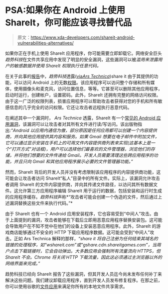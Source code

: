 # PSA:如果你在 Android 上使用 ShareIt，你可能应该寻找替代品

> 原文：<https://www.xda-developers.com/shareit-android-vulnerabilities-alternatives/>

如果你正在手机上使用 ShareIt 应用程序，你可能需要立即卸载它。网络安全巨头*趋势科技*在文件共享应用中发现了明显的安全漏洞，这些漏洞可以被*滥用来泄露用户的敏感数据并使用 ShareIt 权限执行任意代码。*

在关于此事的[报告](https://www.trendmicro.com/en_us/research/21/b/shareit-flaw-could-lead-to-remote-code-execution.html)中，*趋势科技*透露([via*Ars Technica*](https://arstechnica.com/gadgets/2021/02/shareit-android-app-with-over-a-billion-downloads-is-a-security-nightmare/))share it 由于其提供的功能，可以访问 Android 上的无数[权限](https://www.xda-developers.com/tag/permissions/)。该应用程序可以访问整个存储和所有媒体，使用摄像头和麦克风，访问位置信息，等等。它甚至可以删除其他应用程序，启动时运行，创建帐户，设置密码。此外，ShareIt 还拥有完整的网络访问权限。由于这一广泛的权限列表，损害应用程序可以帮助攻击者获得对您的手机和所有敏感信息的几乎完全的访问权限。它还让攻击者远程执行恶意代码。

在阐述其中一个漏洞时， *Ars Technica* 透露，ShareIt 有一个[常见的 Android 应用漏洞](https://blog.oversecured.com/Android-Access-to-app-protected-components/)，该漏洞可以让攻击者对其所有文件进行读/写访问。该出版物指出:*“Android 以应用内通信为傲，部分原因是任何应用都可以创建一个内容提供商，并向其他应用提供其内容和服务。如果 Gmail 想要在电子邮件中附加文件，它可以通过显示安装在手机上的可用文件内容提供商列表来实现(这基本上是一个“打开方式”对话框)，用户可以选择他们最喜欢的文件管理器，浏览他们的存储，并将他们想要的文件传递给 Gmail。开发人员需要清理这些跨应用程序的功能，并且只向 Gmail 和其他应用程序展示必要的文件管理器功能。”*

然而，ShareIt 背后的开发人员并没有考虑限制该应用程序的内容提供商功能，这可能会让攻击者访问 ShareIt“私人”目录中的所有文件。实际上，该漏洞允许攻击者调用 ShareIt 的文件内容提供商，并向其传递文件路径，以访问其所有数据文件。这允许第三方应用程序编辑 ShareIt 用于运行的数据，包括安装和运行时生成的应用程序缓存。*趋势科技*声称*“攻击者可能会创建一个伪造的文件，然后通过上述漏洞替换这些文件来执行代码。”*

由于 ShareIt 也有一个 Android 应用安装程序，它也容易受到“中间人”攻击。由于上面提到的漏洞，攻击者能够在下载后立即用恶意应用程序替换安装包。这可能会导致用户在不知不觉中在他们的设备上安装恶意应用程序。此外，ShareIt 的游戏商店能够通过不安全的 HTTP 下载应用程序数据。这可能会受到“中间人”攻击。正如 Ars Technica 解释的那样，*“share it 将自己注册为任何结束其域名的链接的处理程序，如“wshareit.com”或“gshare.cdn.shareitgames.com”，当用户点击下载链接时，它会自动弹出。大多数应用会强制所有流量流向 HTTPS，但 ShareIt 不会。Chrome 将关闭 HTTP 下载流量，因此这必须通过主浏览器以外的网络界面来完成。”*

趋势科技已经向 ShareIt 报告了这些漏洞，但其开发人员迄今尚未发布任何补丁来解决这些问题。我们建议卸载应用程序，直到开发人员发布修复程序。在那之前，你可以使用谷歌的[文件应用](https://www.xda-developers.com/tag/google-files-go/)来满足你所有的本地文件共享需求。